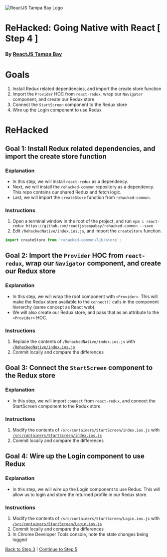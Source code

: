 ![ReactJS Tampa Bay Logo](https://avatars2.githubusercontent.com/u/18738421?v=3&s=200)

# ReHacked: Going Native with React [ Step 4 ]
### By [ReactJS Tampa Bay](http://www.meetup.com/ReactJS-Tampa-Bay/)

# Goals

1. Install Redux related dependencies, and import the create store function
1. Import the `Provider` HOC from `react-redux`, wrap our `Navigator` component, and create our Redux store
1. Connect the `StartScreen` component to the Redux store
1. Wire up the Login component to use Redux

# ReHacked

## Goal 1: Install Redux related dependencies, and import the create store function

### Explanation

* In this step, we will install `react-redux` as a dependency.  
* Next, we will install the `rehacked-common` repository as a dependency. This repo contains our shared Redux and fetch logic.
* Last, we will import the `createStore` function from `rehacked-common`.

### Instructions

1. Open a terminal window in the root of the project, and run `npm i react-redux https://github.com/reactjstampabay/rehacked-common --save`
1. Edit `/RehackedNative/index.ios.js`, and import the `createStore` function.
```javascript
import createStore from 'rehacked-common/lib/store';
```

## Goal 2: Import the `Provider` HOC from `react-redux`, wrap our `Navigator` component, and create our Redux store

### Explanation

* In this step, we will wrap the root component with `<Provider>`.  This will make the Redux store available to the `connect()` calls in the component hierarchy (same concept as React web).
* We will also create our Redux store, and pass that as an attribute to the `<Provider>` HOC.

### Instructions

1. Replace the contents of `/RehackedNative/index.ios.js` with [`/RehackedNative/index.ios.js`](https://raw.githubusercontent.com/reactjstampabay/RehackedNative/step-4/index.ios.js)
1. Commit locally and compare the differences

## Goal 3: Connect the `StartScreen` component to the Redux store

### Explanation

* In this step, we will import `connect` from `react-redux`, and connect the StartScreen component to the Redux store.

### Instructions

1. Modify the contents of `/src/containers/StartScreen/index.ios.js` with [`/src/containers/StartScreen/index.ios.js`](https://raw.githubusercontent.com/reactjstampabay/RehackedNative/step-4/src/containers/StartScreen/index.ios.js)
1. Commit locally and compare the differences

## Goal 4: Wire up the Login component to use Redux

### Explanation

* In this step, we will wire up the Login component to use Redux.  This will allow us to login and store the returned profile in our Redux store.

### Instructions

1. Modify the contents of `/src/containers/StartScreen/Login.ios.js` with [`/src/containers/StartScreen/Login.ios.js`](https://raw.githubusercontent.com/reactjstampabay/RehackedNative/step-4/src/containers/StartScreen/Login.ios.js)
1. Commit locally and compare the differences
1. In Chrome Developer Tools console, note the state changes being logged

[Back to Step 3](https://github.com/reactjstampabay/RehackedNative/tree/step-3) | [Continue to Step 5](https://github.com/reactjstampabay/RehackedNative/tree/step-5)
